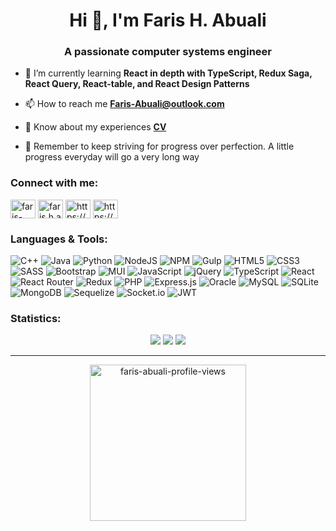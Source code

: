 <h1 align="center">Hi 👋, I'm Faris H. Abuali</h1>
<h3 align="center">A passionate computer systems engineer</h3>



- 🌱 I’m currently learning **React in depth with TypeScript, Redux Saga, React Query, React-table, and React Design Patterns**

- 📫 How to reach me **Faris-Abuali@outlook.com**

- 📄 Know about my experiences [**CV**](https://docs.google.com/document/d/1nWyAUmwtBSLW17Kptg66yv_q14JXj-47/edit?usp=sharing&ouid=101911150244059699323&rtpof=true&sd=true)

- 💬 Remember to keep striving for progress over perfection. A little progress everyday will go a very long way


<h3 align="left">Connect with me:</h3>
<p align="left">
<a href="https://linkedin.com/in/faris-abuali" target="blank"><img align="center" src="https://raw.githubusercontent.com/rahuldkjain/github-profile-readme-generator/master/src/images/icons/Social/linked-in-alt.svg" alt="faris-abuali" height="30" width="40" /></a>
<a href="https://fb.com/faris.h.abuali" target="blank"><img align="center" src="https://raw.githubusercontent.com/rahuldkjain/github-profile-readme-generator/master/src/images/icons/Social/facebook.svg" alt="faris.h.abuali" height="30" width="40" /></a>
<a href="https://www.youtube.com/channel/UCnyRDZ9n_X0SzMb-TGiqtXQ" target="blank"><img align="center" src="https://raw.githubusercontent.com/rahuldkjain/github-profile-readme-generator/master/src/images/icons/Social/youtube.svg" alt="https://www.youtube.com/channel/ucnyrdz9n_x0szmb-tgiqtxq" height="30" width="40" /></a>
<a href="https://codepen.io/https://codepen.io/fares-abuali" target="blank"><img align="center" src="https://raw.githubusercontent.com/rahuldkjain/github-profile-readme-generator/master/src/images/icons/Social/codepen.svg" alt="https://codepen.io/fares-abuali" height="30" width="40" /></a>
</p>


<!-- ----------- Start Languages and Tools ----------- -->
### Languages & Tools:
![C++](https://img.shields.io/badge/c++-%2300599C.svg?style=for-the-badge&logo=c%2B%2B&logoColor=white)
![Java](https://img.shields.io/badge/java-%23ED8B00.svg?style=for-the-badge&logo=java&logoColor=white)
![Python](https://img.shields.io/badge/python-3670A0?style=for-the-badge&logo=python&logoColor=ffdd54)
![NodeJS](https://img.shields.io/badge/node.js-6DA55F?style=for-the-badge&logo=node.js&logoColor=white)
![NPM](https://img.shields.io/badge/NPM-%23000000.svg?style=for-the-badge&logo=npm&logoColor=white)
![Gulp](https://img.shields.io/badge/GULP-%23CF4647.svg?style=for-the-badge&logo=gulp&logoColor=white)
![HTML5](https://img.shields.io/badge/html5-%23E34F26.svg?style=for-the-badge&logo=html5&logoColor=white)
![CSS3](https://img.shields.io/badge/css3-%231572B6.svg?style=for-the-badge&logo=css3&logoColor=white)
![SASS](https://img.shields.io/badge/SASS-hotpink.svg?style=for-the-badge&logo=SASS&logoColor=white)
![Bootstrap](https://img.shields.io/badge/bootstrap-%23563D7C.svg?style=for-the-badge&logo=bootstrap&logoColor=white)
![MUI](https://img.shields.io/badge/MUI-%230081CB.svg?style=for-the-badge&logo=mui&logoColor=white)
![JavaScript](https://img.shields.io/badge/javascript-%23323330.svg?style=for-the-badge&logo=javascript&logoColor=%23F7DF1E)
![jQuery](https://img.shields.io/badge/jquery-%230769AD.svg?style=for-the-badge&logo=jquery&logoColor=white)
![TypeScript](https://img.shields.io/badge/typescript-%23007ACC.svg?style=for-the-badge&logo=typescript&logoColor=white)
![React](https://img.shields.io/badge/react-%2320232a.svg?style=for-the-badge&logo=react&logoColor=%2361DAFB)
![React Router](https://img.shields.io/badge/React_Router-CA4245?style=for-the-badge&logo=react-router&logoColor=white)
![Redux](https://img.shields.io/badge/redux-%23593d88.svg?style=for-the-badge&logo=redux&logoColor=white)
![PHP](https://img.shields.io/badge/php-%23777BB4.svg?style=for-the-badge&logo=php&logoColor=white)
![Express.js](https://img.shields.io/badge/express.js-%23404d59.svg?style=for-the-badge&logo=express&logoColor=%2361DAFB)
![Oracle](https://img.shields.io/badge/Oracle-F80000?style=for-the-badge&logo=oracle&logoColor=white)
![MySQL](https://img.shields.io/badge/mysql-%2300f.svg?style=for-the-badge&logo=mysql&logoColor=white)
![SQLite](https://img.shields.io/badge/sqlite-%2307405e.svg?style=for-the-badge&logo=sqlite&logoColor=white)
![MongoDB](https://img.shields.io/badge/MongoDB-%234ea94b.svg?style=for-the-badge&logo=mongodb&logoColor=white)
![Sequelize](https://img.shields.io/badge/Sequelize-52B0E7?style=for-the-badge&logo=Sequelize&logoColor=white)
![Socket.io](https://img.shields.io/badge/Socket.io-black?style=for-the-badge&logo=socket.io&badgeColor=010101)
![JWT](https://img.shields.io/badge/JWT-black?style=for-the-badge&logo=JSON%20web%20tokens)
<!-- ----------- End Languages and Tools ----------- -->



### Statistics:
<!--  Stats -->
<p align="center">
  <img src="https://github-readme-stats.vercel.app/api?username=faris-abuali&show_icons=true&theme=dracula" />
  <img src="https://github-readme-streak-stats.herokuapp.com/?user=faris-abuali&theme=dracula" />
   <img src="https://github-readme-stats.vercel.app/api/top-langs/?username=faris-abuali&layout=compact&theme=dracula" />
</p>

<hr />
<!--  Profile Views -->
<p align="center"> <img width="250px" src="https://komarev.com/ghpvc/?username=faris-abuali&color=ff69b4&style=flat-square&label=Faris%27s+profile+views" alt="faris-abuali-profile-views" /> </p>
